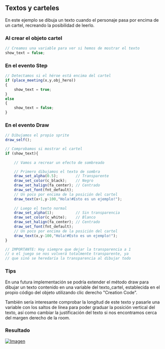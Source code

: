 ## Textos y carteles
En este ejemplo se dibuja un texto cuando el personaje pasa por encima de un cartel, recreando la posibilidad de leerlo.

### Al crear el objeto cartel
```javascript
// Creamos una variable para ver si hemos de mostrar el texto
show_text = false;
```

### En el evento Step
```javascript
// Detectamos si el héroe está encima del cartel
if (place_meeting(x,y,obj_hero))
{
    show_text = true;
}
else
{
    show_text = false;
}
```

### En el evento Draw
```javascript
// Dibujamos el propio sprite
draw_self();

// Comprobamos si mostrar el cartel
if (show_text){
    
    // Vamos a recrear un efecto de sombreado

    // Primero dibujamos el texto de sombra
    draw_set_alpha(0.5);        // Transparente
    draw_set_color(c_black);    // Negro
    draw_set_halign(fa_center); // Centrado
    draw_set_font(fnt_default);
    // Un poco por encima de la posición del cartel
    draw_text(x+1,y-100,"Hola!#Esto es un ejemplo!");
    
    // Luego el texto normal
    draw_set_alpha(1);          // Sin transparencia
    draw_set_color(c_white);    // Blanco
    draw_set_halign(fa_center); // Centrado
    draw_set_font(fnt_default);
    // Un poco por encima de la posición del cartel
    draw_text(x,y-100,"Hola!#Esto es un ejemplo!");
}

// IMPORTANTE: Hay siempre que dejar la transparencia a 1
// o el juego se nos volverá totalmente transparente, ya
// que sinó se heredaría la transparencia al dibujar todo
```

### Tips
En una futura implementación se podría extender el método draw para dibujar un texto contenido en una variable del texto_cartel, establecida en el propio código del objeto utilizando clic derecho "Creation Code". 

También sería interesante comprobar la longitud de este texto y pasarle una variable con los saltos de línea para poder graduar la posición vertical del texto, así como cambiar la justificación del texto si nos encontramos cerca del margen derecho de la room.


### Resultado
[![Imagen](https://github.com/hcosta/referencia-gml/raw/master/aprendizaje/basicos/05_textos_y_carteles.project.gmx/captura.jpg)](https://github.com/hcosta/referencia-gml/raw/master/aprendizaje/basicos/05_textos_y_carteles.project.gmx/captura.jpg)